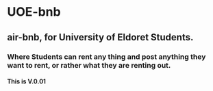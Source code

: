 # UOE-bnb

## air-bnb, for University of Eldoret Students.
### Where Students can rent any thing and post anything they want to rent, or rather what they are renting out. 


#### This is V.0.01 


